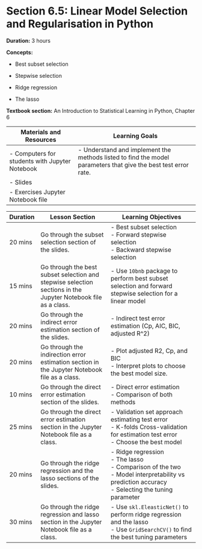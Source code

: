 # Section 6.5: Linear Model Selection and Regularisation in Python

**Duration:** 3 hours

**Concepts:**

-   Best subset selection

-   Stepwise selection

-   Ridge regression

-   The lasso

**Textbook section:** An Introduction to Statistical Learning in Python, Chapter 6


| Materials and Resources                | Learning Goals                                                        |
|----------------------------------------|-----------------------------------------------------------------------|
| -   Computers for students with Jupyter Notebook | -   Understand and implement the methods listed to find the model parameters that give the best test error rate. |
| -   Slides                             |                                                                       |
| -   Exercises Jupyter Notebook file    |                                                                       |

| Duration | Lesson Section                            | Learning Objectives                                                    |
|----------|-------------------------------------------|------------------------------------------------------------------------|
| 20 mins  | Go through the subset selection section of the slides. | -   Best subset selection<br> -   Forward stepwise selection<br> -   Backward stepwise selection |
| 15 mins  | Go through the best subset selection and stepwise selection sections in the Jupyter Notebook file as a class. | -   Use `10bnb` package to perform best subset selection and forward stepwise selection for a linear model |
| 20 mins  | Go through the indirect error estimation section of the slides. | -   Indirect test error estimation (Cp, AIC, BIC, adjusted R^2)      |
| 20 mins  | Go through the indirection error estimation section in the Jupyter Notebook file as a class. | -   Plot adjusted R2, Cp, and BIC<br> -   Interpret plots to choose the best model size. |
| 10 mins  | Go through the direct error estimation section of the slides. | -   Direct error estimation<br> -   Comparison of both methods        |
| 25 mins  | Go through the direct error estimation section in the Jupyter Notebook file as a class. | -   Validation set approach estimating test error<br> -   K-folds Cross-validation for estimation test error<br> -   Choose the best model |
| 20 mins  | Go through the ridge regression and the lasso sections of the slides. | -   Ridge regression<br> -   The lasso<br> -   Comparison of the two<br> -   Model interpretability vs prediction accuracy<br> -   Selecting the tuning parameter |
| 30 mins  | Go through the ridge regression and lasso section in the Jupyter Notebook file as a class. | -   Use `skl.EleasticNet()` to perform ridge regression and the lasso<br> -   Use `GridSearchCV()` to find the best tuning parameters |
